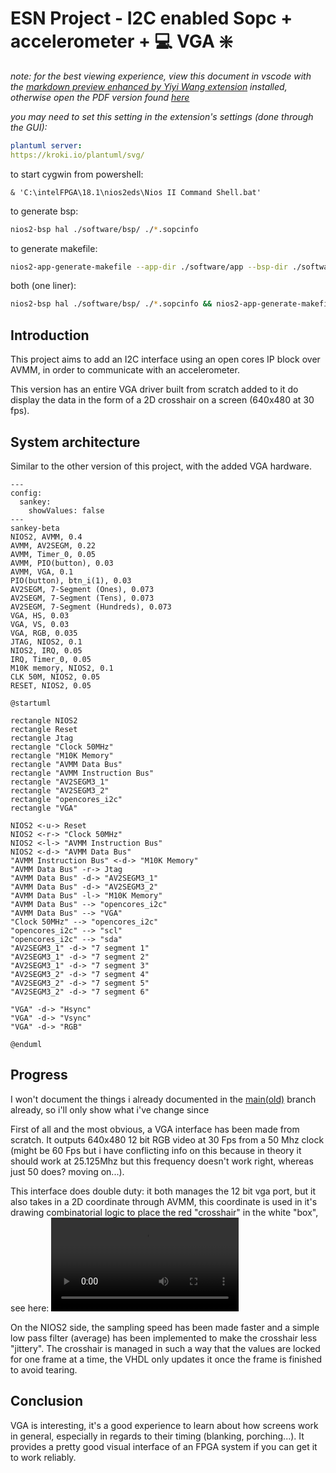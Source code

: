 # ESN Project - I2C enabled Sopc + accelerometer + :computer: VGA :sparkle:

*note: for the best viewing experience, view this document in vscode with the [markdown preview enhanced by Yiyi Wang extension](https://marketplace.visualstudio.com/items?itemName=shd101wyy.markdown-preview-enhanced) installed, otherwise open the PDF version found [here](./readme.pdf)*

*you may need to set this setting in the extension's settings (done through the GUI):*
```yaml
plantuml server:
https://kroki.io/plantuml/svg/
```

to start cygwin from powershell:
```pwsh
& 'C:\intelFPGA\18.1\nios2eds\Nios II Command Shell.bat'
```

to generate bsp:

```bash
nios2-bsp hal ./software/bsp/ ./*.sopcinfo
```

to generate makefile:
```bash
nios2-app-generate-makefile --app-dir ./software/app --bsp-dir ./software/bsp --elf-name maion.elf --src-files ./sofware/app/main.c
```

both (one liner):
```bash
nios2-bsp hal ./software/bsp/ ./*.sopcinfo && nios2-app-generate-makefile --app-dir ./software/app --bsp-dir ./software/bsp --elf-name maion.elf --src-files ./sofware/app/main.c
```

## Introduction

This project aims to add an I2C interface using an open cores IP block over AVMM, in order to communicate with an accelerometer.

This version has an entire VGA driver built from scratch added to it do display the data in the form of a 2D crosshair on a screen (640x480 at 30 fps).

## System architecture

Similar to the other version of this project, with the added VGA hardware.

```mermaid
---
config:
  sankey:
    showValues: false
---
sankey-beta
NIOS2, AVMM, 0.4
AVMM, AV2SEGM, 0.22
AVMM, Timer_0, 0.05
AVMM, PIO(button), 0.03
AVMM, VGA, 0.1
PIO(button), btn_i(1), 0.03
AV2SEGM, 7-Segment (Ones), 0.073
AV2SEGM, 7-Segment (Tens), 0.073
AV2SEGM, 7-Segment (Hundreds), 0.073
VGA, HS, 0.03
VGA, VS, 0.03
VGA, RGB, 0.035
JTAG, NIOS2, 0.1
NIOS2, IRQ, 0.05
IRQ, Timer_0, 0.05
M10K memory, NIOS2, 0.1
CLK 50M, NIOS2, 0.05
RESET, NIOS2, 0.05
```

```plantuml
@startuml

rectangle NIOS2
rectangle Reset
rectangle Jtag
rectangle "Clock 50MHz"
rectangle "M10K Memory"
rectangle "AVMM Data Bus"
rectangle "AVMM Instruction Bus"
rectangle "AV2SEGM3_1"
rectangle "AV2SEGM3_2"
rectangle "opencores_i2c"
rectangle "VGA"

NIOS2 <-u-> Reset 
NIOS2 <-r-> "Clock 50MHz"
NIOS2 <-l-> "AVMM Instruction Bus"
NIOS2 <-d-> "AVMM Data Bus"
"AVMM Instruction Bus" <-d-> "M10K Memory"
"AVMM Data Bus" -r-> Jtag
"AVMM Data Bus" -d-> "AV2SEGM3_1"
"AVMM Data Bus" -d-> "AV2SEGM3_2"
"AVMM Data Bus" -l-> "M10K Memory"
"AVMM Data Bus" --> "opencores_i2c"
"AVMM Data Bus" --> "VGA"
"Clock 50MHz" --> "opencores_i2c"
"opencores_i2c" --> "scl"
"opencores_i2c" --> "sda"
"AV2SEGM3_1" -d-> "7 segment 1"
"AV2SEGM3_1" -d-> "7 segment 2"
"AV2SEGM3_1" -d-> "7 segment 3"
"AV2SEGM3_2" -d-> "7 segment 4"
"AV2SEGM3_2" -d-> "7 segment 5"
"AV2SEGM3_2" -d-> "7 segment 6"

"VGA" -d-> "Hsync"
"VGA" -d-> "Vsync"
"VGA" -d-> "RGB"

@enduml
```

## Progress

I won't document the things i already documented in the [main(old)]() branch already, so i'll only show what i've change since

First of all and the most obvious, a VGA interface has been made from scratch. It outputs 640x480 12 bit RGB video at 30 Fps from a 50 Mhz clock (might be 60 Fps but i have conflicting info on this because in theory it should work at 25.125Mhz but this frequency doesn't work right, whereas just 50 does? moving on...).

This interface does double duty: it both manages the 12 bit vga port, but it also takes in a 2D coordinate through AVMM, this coordinate is used in it's drawing combinatorial logic to place the red "crosshair" in the white "box", see here:
<video controls src="./ip/VGA/doc/VID_20250121_215244.mp4" title="Title"></video>

On the NIOS2 side, the sampling speed has been made faster and a simple low pass filter (average) has been implemented to make the crosshair less "jittery". The crosshair is managed in such a way that the values are locked for one frame at a time, the VHDL only updates it once the frame is finished to avoid tearing.

## Conclusion
VGA is interesting, it's a good experience to learn about how screens work in general, especially in regards to their timing (blanking, porching...). It provides a pretty good visual interface of an FPGA system if you can get it to work reliably.